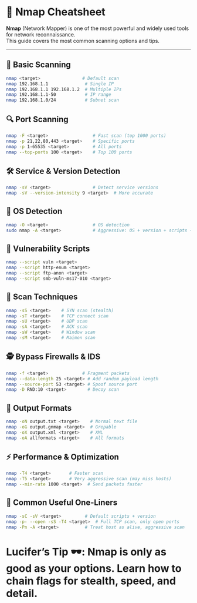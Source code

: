 # 📍 Nmap Cheatsheet

**Nmap** (Network Mapper) is one of the most powerful and widely used tools for network reconnaissance.  
This guide covers the most common scanning options and tips.

---

## 🚀 Basic Scanning

```bash
nmap <target>                # Default scan
nmap 192.168.1.1              # Single IP
nmap 192.168.1.1 192.168.1.2  # Multiple IPs
nmap 192.168.1.1-50           # IP range
nmap 192.168.1.0/24           # Subnet scan
```

## 🔍 Port Scanning

```bash
nmap -F <target>                 # Fast scan (top 1000 ports)
nmap -p 21,22,80,443 <target>    # Specific ports
nmap -p 1-65535 <target>         # All ports
nmap --top-ports 100 <target>    # Top 100 ports
```

## 🛠 Service & Version Detection

 ```bash
nmap -sV <target>                # Detect service versions
nmap -sV --version-intensity 9 <target>  # More accurate
```

## 🧠 OS Detection

```bash
nmap -O <target>                 # OS detection
sudo nmap -A <target>            # Aggressive: OS + version + scripts + traceroute
```

## 🦠 Vulnerability Scripts

```bash
nmap --script vuln <target>
nmap --script http-enum <target>
nmap --script ftp-anon <target>
nmap --script smb-vuln-ms17-010 <target>
```

## 🎯 Scan Techniques

```bash
nmap -sS <target>    # SYN scan (stealth)
nmap -sT <target>    # TCP connect scan
nmap -sU <target>    # UDP scan
nmap -sA <target>    # ACK scan
nmap -sW <target>    # Window scan
nmap -sM <target>    # Maimon scan
```

## 🕵️ Bypass Firewalls & IDS

```bash
nmap -f <target>             # Fragment packets
nmap --data-length 25 <target> # Add random payload length
nmap --source-port 53 <target> # Spoof source port
nmap -D RND:10 <target>        # Decoy scan
```

## 📁 Output Formats

```bash
nmap -oN output.txt <target>    # Normal text file
nmap -oG output.gnmap <target>  # Grepable
nmap -oX output.xml <target>    # XML
nmap -oA allformats <target>    # All formats
```

## ⚡ Performance & Optimization

```bash
nmap -T4 <target>       # Faster scan
nmap -T5 <target>       # Very aggressive scan (may miss hosts)
nmap --min-rate 1000 <target>  # Send packets faster
```

## 📌 Common Useful One-Liners

```bash
nmap -sC -sV <target>         # Default scripts + version
nmap -p- --open -sS -T4 <target>  # Full TCP scan, only open ports
nmap -Pn -A <target>          # Treat host as alive, aggressive scan
```

# Lucifer’s Tip 🕶️: Nmap is only as good as your options. Learn how to chain flags for stealth, speed, and detail.
